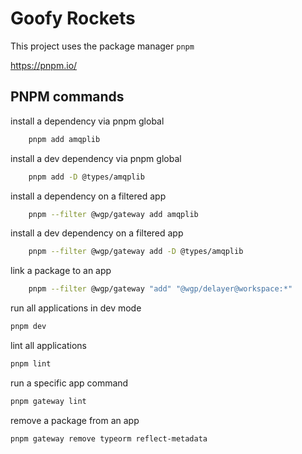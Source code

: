 # Goofy Rockets

This project uses the package manager `pnpm`

<https://pnpm.io/>

## PNPM commands

install a dependency via pnpm global

```bash
    pnpm add amqplib
```

install a dev dependency via pnpm global

```bash
    pnpm add -D @types/amqplib
```

install a dependency on a filtered app

```bash
    pnpm --filter @wgp/gateway add amqplib
```

install a dev dependency on a filtered app

```bash
    pnpm --filter @wgp/gateway add -D @types/amqplib
```

link a package to an app

```bash
    pnpm --filter @wgp/gateway "add" "@wgp/delayer@workspace:*"
```

run all applications in dev mode

```bash
pnpm dev
```

lint all applications

```bash
pnpm lint
```

run a specific app command

```bash
pnpm gateway lint
```

remove a package from an app

```bash
pnpm gateway remove typeorm reflect-metadata
```
